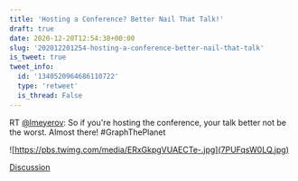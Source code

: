 ```yaml
---
title: 'Hosting a Conference? Better Nail That Talk!'
draft: true
date: 2020-12-20T12:54:38+00:00
slug: '202012201254-hosting-a-conference-better-nail-that-talk'
is_tweet: true
tweet_info:
  id: '1340520964686110722'
  type: 'retweet'
  is_thread: False
---
```




RT [@lmeyerov](https://x.com/lmeyerov): So if you're hosting the conference, your talk better not be the worst. Almost there! #GraphThePlanet 

![https://pbs.twimg.com/media/ERxGkpgVUAECTe-.jpg](7PUFqsW0LQ.jpg)

[Discussion](https://x.com/sytelus/status/1340520964686110722)
